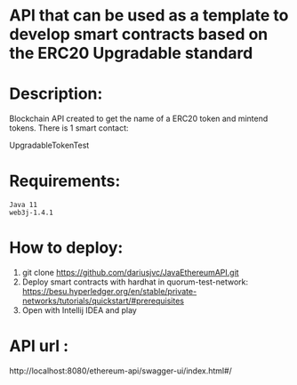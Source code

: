 # API that can be used as a template to develop smart contracts based on the ERC20 Upgradable standard

# Description:
Blockchain API created to get the name of a ERC20 token and mintend tokens.
There is 1 smart contact:

UpgradableTokenTest

# Requirements:

```shell
Java 11
web3j-1.4.1
```

# How to deploy:
1. git clone https://github.com/dariusjvc/JavaEthereumAPI.git
2. Deploy smart contracts with hardhat in quorum-test-network:
   https://besu.hyperledger.org/en/stable/private-networks/tutorials/quickstart/#prerequisites
3. Open with Intellij IDEA and play

# API url :
http://localhost:8080/ethereum-api/swagger-ui/index.html#/





